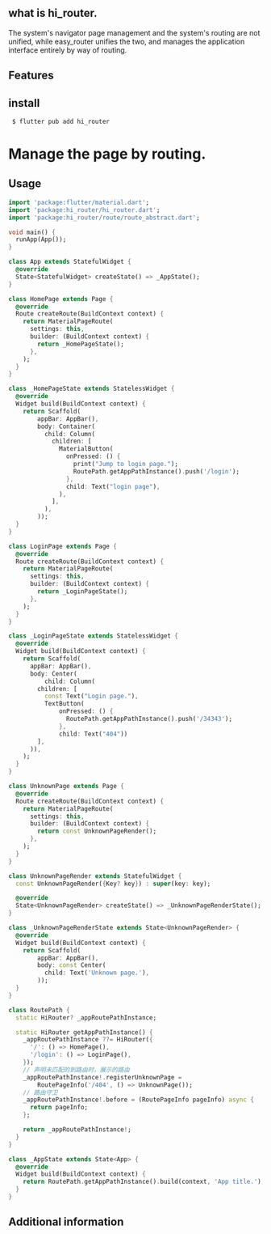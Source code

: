 <!-- 
This README describes the package. If you publish this package to pub.dev,
this README's contents appear on the landing page for your package.

For information about how to write a good package README, see the guide for
[writing package pages](https://dart.dev/guides/libraries/writing-package-pages). 

For general information about developing packages, see the Dart guide for
[creating packages](https://dart.dev/guides/libraries/create-library-packages)
and the Flutter guide for
[developing packages and plugins](https://flutter.dev/developing-packages). 
-->

## what is hi_router.

The system's navigator page management and the system's routing are not unified, while easy_router unifies the two, and manages the application interface entirely by way of routing.

## Features

## install 
``` bash
 $ flutter pub add hi_router
```

# Manage the page by routing.

## Usage

```dart
import 'package:flutter/material.dart';
import 'package:hi_router/hi_router.dart';
import 'package:hi_router/route/route_abstract.dart';

void main() {
  runApp(App());
}

class App extends StatefulWidget {
  @override
  State<StatefulWidget> createState() => _AppState();
}

class HomePage extends Page {
  @override
  Route createRoute(BuildContext context) {
    return MaterialPageRoute(
      settings: this,
      builder: (BuildContext context) {
        return _HomePageState();
      },
    );
  }
}

class _HomePageState extends StatelessWidget {
  @override
  Widget build(BuildContext context) {
    return Scaffold(
        appBar: AppBar(),
        body: Container(
          child: Column(
            children: [
              MaterialButton(
                onPressed: () {
                  print("Jump to login page.");
                  RoutePath.getAppPathInstance().push('/login');
                },
                child: Text("login page"),
              ),
            ],
          ),
        ));
  }
}

class LoginPage extends Page {
  @override
  Route createRoute(BuildContext context) {
    return MaterialPageRoute(
      settings: this,
      builder: (BuildContext context) {
        return _LoginPageState();
      },
    );
  }
}

class _LoginPageState extends StatelessWidget {
  @override
  Widget build(BuildContext context) {
    return Scaffold(
      appBar: AppBar(),
      body: Center(
          child: Column(
        children: [
          const Text("Login page."),
          TextButton(
              onPressed: () {
                RoutePath.getAppPathInstance().push('/34343');
              },
              child: Text("404"))
        ],
      )),
    );
  }
}

class UnknownPage extends Page {
  @override
  Route createRoute(BuildContext context) {
    return MaterialPageRoute(
      settings: this,
      builder: (BuildContext context) {
        return const UnknownPageRender();
      },
    );
  }
}

class UnknownPageRender extends StatefulWidget {
  const UnknownPageRender({Key? key}) : super(key: key);

  @override
  State<UnknownPageRender> createState() => _UnknownPageRenderState();
}

class _UnknownPageRenderState extends State<UnknownPageRender> {
  @override
  Widget build(BuildContext context) {
    return Scaffold(
        appBar: AppBar(),
        body: const Center(
          child: Text('Unknown page.'),
        ));
  }
}

class RoutePath {
  static HiRouter? _appRoutePathInstance;

  static HiRouter getAppPathInstance() {
    _appRoutePathInstance ??= HiRouter({
      '/': () => HomePage(),
      '/login': () => LoginPage(),
    });
    // 声明未匹配的到路由时，展示的路由
    _appRoutePathInstance!.registerUnknownPage =
        RoutePageInfo('/404', () => UnknownPage());
    // 路由守卫
    _appRoutePathInstance!.before = (RoutePageInfo pageInfo) async {
      return pageInfo;
    };

    return _appRoutePathInstance!;
  }
}

class _AppState extends State<App> {
  @override
  Widget build(BuildContext context) {
    return RoutePath.getAppPathInstance().build(context, 'App title.');
  }
}
```

## Additional information
